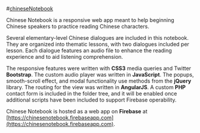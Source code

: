#[chineseNotebook](https://chinesenotebook.firebaseapp.com)

Chinese Notebook is a responsive web app meant to help beginning Chinese speakers to practice reading Chinese characters. 

Several elementary-level Chinese dialogues are included in this notebook. They are organized into thematic lessons, with two dialogues included per lesson. Each dialogue features an audio file to enhance the reading experience and to aid listening comprehension. 

The responsive features were written with **CSS3** media queries and Twitter **Bootstrap**. The custom audio player was written in **JavaScript**. The popups, smooth-scroll effect, and modal functionality use methods from the **jQuery** library. The routing for the view was written in **AngularJS**. A custom **PHP** contact form is included in the folder tree, and it will be enabled once additional scripts have been included to support Firebase operability. 

Chinese Notebook is hosted as a web app on **Firebase** at [https://chinesenotebook.firebaseapp.com](https://chinesenotebook.firebaseapp.com). 
